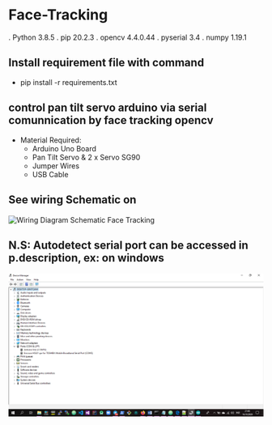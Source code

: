 # Face-Tracking
. Python 3.8.5
. pip 20.2.3
. opencv 4.4.0.44
. pyserial 3.4
. numpy 1.19.1

## Install requirement file with command
* pip install -r requirements.txt

## control pan tilt servo arduino via serial comunnication by face tracking opencv
* Material Required:
  - Arduino Uno Board
  - Pan Tilt Servo & 2 x Servo SG90
  - Jumper Wires
  - USB Cable

## See wiring Schematic on
<img src="wiring schematic.jpg" alt="Wiring Diagram Schematic Face Tracking" align="center">

## N.S: Autodetect serial port can be accessed in p.description, ex: on windows
<img src="serialport.png" alt="Ports (COM & LPT) on device manager" align="center">
